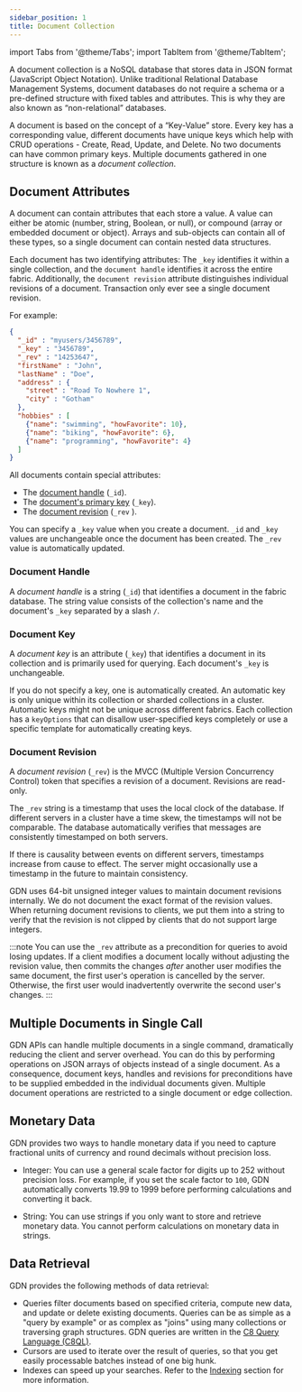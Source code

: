 ```yaml
---
sidebar_position: 1
title: Document Collection
---
```


import Tabs from '@theme/Tabs';
import TabItem from '@theme/TabItem';

A document collection is a NoSQL database that stores data in JSON format (JavaScript Object Notation). Unlike traditional Relational Database Management Systems, document databases do not require a schema or a pre-defined structure with fixed tables and attributes. This is why they are also known as “non-relational” databases.

A document is based on the concept of a “Key-Value” store. Every key has a corresponding value, different documents have unique keys which help with CRUD operations - Create, Read, Update, and Delete. No two documents can have common primary keys. Multiple documents gathered in one structure is known as a _document collection_.

## Document Attributes

A document can contain attributes that each store a value. A value can either be atomic (number, string, Boolean, or null), or compound (array or embedded document or object). Arrays and sub-objects can contain all of these types, so a single document can contain nested data structures.

Each document has two identifying attributes: The `_key` identifies it within a single collection, and the `document handle` identifies it across the entire fabric. Additionally, the `document revision` attribute distinguishes individual revisions of a document. Transaction only ever see a single document revision.

For example:

```json
{
  "_id" : "myusers/3456789",
  "_key" : "3456789",
  "_rev" : "14253647",
  "firstName" : "John",
  "lastName" : "Doe",
  "address" : {
    "street" : "Road To Nowhere 1",
    "city" : "Gotham"
  },
  "hobbies" : [
    {"name": "swimming", "howFavorite": 10},
    {"name": "biking", "howFavorite": 6},
    {"name": "programming", "howFavorite": 4}
  ]
}
```

All documents contain special attributes:

- The [document handle](#document-handle) (`_id`).
- The [document's primary key](#document-key) (`_key`).
- The [document revision](#document-revision) (`_rev` ).

You can specify a `_key` value when you create a document. `_id` and `_key` values are unchangeable once the document has been created. The `_rev` value is automatically updated.

### Document Handle

A _document handle_ is a string (`_id`) that identifies a document in the fabric database. The string value consists of the collection's name and the document's `_key` separated by a slash `/`.

### Document Key

A _document key_ is an attribute (`_key`) that identifies a document in its collection and is primarily used for querying. Each document's `_key` is unchangeable.

If you do not specify a key, one is automatically created. An automatic key is only unique within its collection or sharded collections in a cluster. Automatic keys might not be unique across different fabrics. Each collection has a `keyOptions` that can disallow user-specified keys completely or use a specific template for automatically creating keys.

### Document Revision

A _document revision_ (`_rev`) is the MVCC (Multiple Version Concurrency Control) token that specifies a revision of a document. Revisions are read-only.

The `_rev` string is a timestamp that uses the local clock of the database. If different servers in a cluster have a time skew, the timestamps will not be comparable. The database automatically verifies that messages are consistently timestamped on both servers.

If there is causality between events on different servers, timestamps increase from cause to effect. The server might occasionally use a timestamp in the future to maintain consistency.

GDN uses 64-bit unsigned integer values to maintain document revisions internally. We do not document the exact format of the revision values. When returning document revisions to clients, we put them into a string to verify that the revision is not clipped by clients that do not support large integers.

:::note
You can use the `_rev` attribute as a precondition for queries to avoid losing updates. If a client modifies a document locally without adjusting the revision value, then commits the changes _after_ another user modifies the same document, the first user's operation is cancelled by the server. Otherwise, the first user would inadvertently overwrite the second user's changes.
:::

## Multiple Documents in Single Call

GDN APIs can handle multiple documents in a single command, dramatically reducing the client and server overhead. You can do this by performing operations on JSON arrays of objects instead of a single document. As a consequence, document keys, handles and revisions for preconditions have to be supplied embedded in the individual documents given. Multiple document operations are restricted to a single document or edge collection.

## Monetary Data

GDN provides two ways to handle monetary data if you need to capture fractional units of currency and round decimals without precision loss.

- Integer: You can use a general scale factor for digits up to 252 without precision loss. For example, if you set the scale factor to `100`, GDN automatically converts 19.99 to 1999 before performing calculations and converting it back.

- String: You can use strings if you only want to store and retrieve monetary data. You cannot perform calculations on monetary data in strings.

## Data Retrieval

GDN provides the following methods of data retrieval:

- Queries filter documents based on specified criteria, compute new data, and update or delete existing documents. Queries can be as simple as a "query by example" or as complex as "joins" using many collections or traversing graph structures. GDN queries are written in the [C8 Query Language (C8QL)](../../queries/c8ql/index.md).
- Cursors are used to iterate over the result of queries, so that you get easily processable batches instead of one big hunk.
- Indexes can speed up your searches. Refer to the [Indexing](../indexing/index.md) section for more information.
